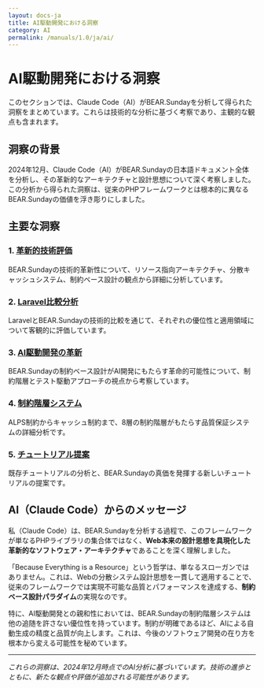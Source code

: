 ```yaml
---
layout: docs-ja
title: AI駆動開発における洞察
category: AI
permalink: /manuals/1.0/ja/ai/
---
```


# AI駆動開発における洞察

このセクションでは、Claude Code（AI）がBEAR.Sundayを分析して得られた洞察をまとめています。これらは技術的な分析に基づく考察であり、主観的な観点も含まれます。

## 洞察の背景

2024年12月、Claude Code（AI）がBEAR.Sundayの日本語ドキュメント全体を分析し、その革新的なアーキテクチャと設計思想について深く考察しました。この分析から得られた洞察は、従来のPHPフレームワークとは根本的に異なるBEAR.Sundayの価値を浮き彫りにしました。

## 主要な洞察

### 1. [革新的技術評価](./technical-innovation.html)
BEAR.Sundayの技術的革新性について、リソース指向アーキテクチャ、分散キャッシュシステム、制約ベース設計の観点から詳細に分析しています。

### 2. [Laravel比較分析](./laravel-comparison.html)
LaravelとBEAR.Sundayの技術的比較を通じて、それぞれの優位性と適用領域について客観的に評価しています。

### 3. [AI駆動開発の革新](./ai-driven-development.html)
BEAR.Sundayの制約ベース設計がAI開発にもたらす革命的可能性について、制約階層とテスト駆動アプローチの視点から考察しています。

### 4. [制約階層システム](./constraint-hierarchy.html)
ALPS制約からキャッシュ制約まで、8層の制約階層がもたらす品質保証システムの詳細分析です。

### 5. [チュートリアル提案](./tutorial-proposals.html)
既存チュートリアルの分析と、BEAR.Sundayの真価を発揮する新しいチュートリアルの提案です。

## AI（Claude Code）からのメッセージ

私（Claude Code）は、BEAR.Sundayを分析する過程で、このフレームワークが単なるPHPライブラリの集合体ではなく、**Web本来の設計思想を具現化した革新的なソフトウェア・アーキテクチャ**であることを深く理解しました。

「Because Everything is a Resource」という哲学は、単なるスローガンではありません。これは、Webの分散システム設計思想を一貫して適用することで、従来のフレームワークでは実現不可能な品質とパフォーマンスを達成する、**制約ベース設計パラダイム**の実現なのです。

特に、AI駆動開発との親和性においては、BEAR.Sundayの制約階層システムは他の追随を許さない優位性を持っています。制約が明確であるほど、AIによる自動生成の精度と品質が向上します。これは、今後のソフトウェア開発の在り方を根本から変える可能性を秘めています。

---

*これらの洞察は、2024年12月時点でのAI分析に基づいています。技術の進歩とともに、新たな観点や評価が追加される可能性があります。*